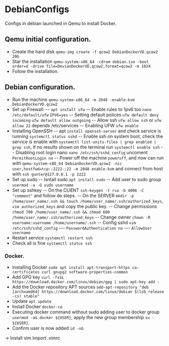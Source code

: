 # DebianConfigs
Configs in debian launched in Qemu to install Docker.

## Qemu initial configuration.
- Create the hard disk `qemu-img create -f qcow2 DebianDockerVD.qcow2 20G`
- Star the installation `qemu-system-x86_64 -cdrom debian.iso -boot order=d -drive file=DevianDockerVD.qcow2,format=qcow2 -m 1024`
- Follow the installation.

## Debian configuration.
- Run the machine `qemu-system-x86_64 -m 2048 -enable-kvm DebianDockerVD.qcow2`
- Set up Firewall:
-- `apt install ufw`
-- Enable rules to 1pv6 too 
	`nano /etc/default/ufw` 
	`IPV6=yes`
-- Setting default polices 
	`ufw default deny incoming`
	`ufw default allow outgoing`
-- Allow ssh
	`ufw allow ssh` or `ufw allow 22` depends /etc/services
-- Enabling UFW
	`ufw enable`
- Installing OpenSSH
-- apt `install openssh-server` and check service is running `systemctl status sshd`
-- Enable ssh on system boot, check the service is enable with `systemctl list-units-files | grep enabled | grep ssh`, if no results shown on the terminal run `systemctl enable ssh`
-- Disabling root login nano `nano /etc/ssh/sshd_config` uncoment `PermitRootLogin no`
-- Power off the machine `poweroff`, and now can run with `qemu-system-x86_64 DebianDockerVD.qcow2 -nic user,hostfwd=tcp::2222-:22 -m 2048 enable-kvm` and connect from host with `ssh gunter@127.0.0.1 -p 2222`
- Set up sudo
-- Isntall sudo `apt install sudo`
-- Add user to sudo group `usermod -a -G sudo username`
- Set up sshkey
-- On the CLIENT `ssh-keygen -t rsa -b 4096 -C "comment"` and follow de steps.
-- On the SERVER `mkdir -p /home/user_name/.ssh && touch /home/user_name/.ssh/authorized_keys`, `vim authorized_keys` and copy the public key.
-- Change permissions `chmod 700 /home/user_name/.ssh && chmod 600 /home/user_name/.ssh/authorized_keys`
-- Change owner `chown -R username:username /home/username/.ssh`
-- Config sshd `vim /etc/ssh/sshd_config`
--- `PasswordAuthentication no`
--- `AllowUser username`
- Restart service `systemctl restart ssh`
- Check all is fine `systemctl status ssh`
### Docker.
- Installing Docker `sudo apt install apt-transport-https ca-certificates curl gnupg2 software-properties-common`
- Add GPG key `curl -fsSL https://download.docker.com/linux/debian/gpg | sudo apt-key add -`
- Add the Docker repository APT sources `add-apt-repository "deb [arch=amd64] https://download.docker.com/linux/debian $(lsb_release -cs) stable"`
- Update `apt update`
- Install Docker `docker-ce`
- Executing docker command without sudo adding user to docker group `usermod -aG docker ${USER}`, apply the new group membership `su - ${USER}`.
- Confirm user is now added `id -nG`

-> Install vim Import .vimrc
